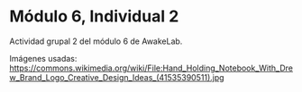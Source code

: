 # Módulo 6, Individual 2

Actividad grupal 2 del módulo 6 de AwakeLab.

Imágenes usadas:
https://commons.wikimedia.org/wiki/File:Hand_Holding_Notebook_With_Drew_Brand_Logo_Creative_Design_Ideas_(41535390511).jpg
